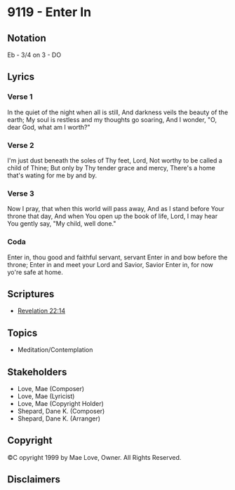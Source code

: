 # 9119 - Enter In

## Notation

Eb - 3/4 on 3 - DO

## Lyrics

### Verse 1

In the quiet of the night when all is still, And darkness veils the beauty of the earth; My soul is restless and my thoughts go soaring, And I wonder, "O, dear God, what am I worth?"

### Verse 2

I'm just dust beneath the soles of Thy feet, Lord, Not worthy to be called a child of Thine; But only by Thy tender grace and mercy, There's a home that's wating for me by and by. 

### Verse 3

Now I pray, that when this world will pass away, And as I stand before Your throne that day, And when You open up the book of life, Lord, I may hear You gently say, "My child, well done."

### Coda

Enter in, thou good and faithful servant, servant Enter in and bow before the throne; Enter in and meet your Lord and Savior, Savior Enter in, for now yo're safe at home.


## Scriptures

- [Revelation 22:14](https://www.biblegateway.com/passage/?search=Revelation%2022%3A14)

## Topics

- Meditation/Contemplation

## Stakeholders

- Love, Mae (Composer)
- Love, Mae (Lyricist)
- Love, Mae (Copyright Holder)
- Shepard, Dane K. (Composer)
- Shepard, Dane K. (Arranger)

## Copyright

©C opyright 1999 by Mae Love, Owner. All Rights Reserved.


## Disclaimers


